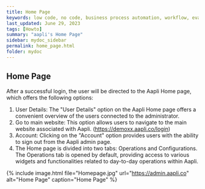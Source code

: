 ```yaml
---
title: Home Page
keywords: low code, no code, business process automation, workflow, evaluation matrixs
last_updated: June 29, 2023
tags: [Howto]
summary: "aapli's Home Page"
sidebar: mydoc_sidebar
permalink: home_page.html
folder: mydoc
---
```

## Home Page
After a successful login, the user will be directed to the Aapli Home page, which offers the following options:
1.	User Details: The "User Details" option on the Aapli Home page offers a convenient overview of the users connected to the administrator.
2.	Go to main website: This option allows users to navigate to the main website associated with Aapli. (https://demoxx.aapli.co/login)
3.	Account: Clicking on the "Account" option provides users with the ability to sign out from the Aapli admin page.
4.	The Home page is divided into two tabs: Operations and Configurations. The Operations tab is opened by default, providing access to various widgets and functionalities related to day-to-day operations within Aapli.

{% include image.html file="Homepage.jpg" url="https://admin.aapli.co" alt="Home Page" caption="Home Page" %}
